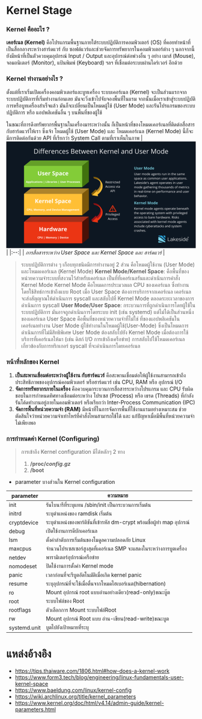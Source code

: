 # Kernel Stage
### Kernel คืออะไร ?
**เคอร์เนล (Kernel)** คือโปรแกรมพื้นฐานภายใต้ระบบปฏิบัติการคอมพิวเตอร์ (OS) ที่คอยทำหน้าที่เป็นสื่อกลางระหว่างฮาร์ดแวร์ กับ ซอฟต์แวร์และช่วยจัดการทรัพยากรในคอมพิวเตอร์ต่าง ๆ 
นอกจากนี้ยังมีหน้าที่เป็นตัวควบคุมอุปกรณ์ Input / Output และอุปกรณ์ต่อพ่วงอื่น ๆ อย่าง เมาส์ (Mouse), จอมอนิเตอร์ (Monitor), แป้นพิมพ์ (Keyboard) ฯลฯ ที่เชื่อมต่อระบบผ่านไดร์เวอร์ อีกด้วย
### Kernel ทำงานอย่างไร ?
ตั้งแต่ที่เราเริ่มเปิดเครื่องคอมพิวเตอร์และบูทเครื่อง ระบบเคอร์เนล (Kernel) จะเป็นส่วนแรกจากระบบปฏิบัติการที่เริ่มทำงานก่อนเลย มันจะวิ่งเข้าไปจับจองพื้นที่ในแรม จากนั้นเมื่อเราเข้าสู่ระบบปฏิบัติการหรือบูทเครื่องสำเร็จแล้ว มันก็จะเปลี่ยนเป็นโหมดผู้ใช้ (User Mode) และรันโปรแกรมของระบบปฏิบัติการ หรือ แอปพลิเคชันอื่น ๆ บนพื้นที่ของผู้ใช้

ในขณะที่การดึงทรัพยากรพื้นฐานในเครื่องมาระหว่างนั้น ก็เป็นหน้าที่ของโหมดเคอร์เนลที่ติดต่อสื่อสารกับฮาร์ดแวร์ให้เรา ซึ่งเจ้า โหมดผู้ใช้ (User Mode) และ โหมดเคอร์เนล (Kernel Mode) นี้ก็จะมีการติดต่อกันด้วย API ที่เรียกว่า System Call ตามที่เราเห็นในภาพ
| ![windows-boot-screen-bios.jpg](../../Assets/BootProcess-SS/User-Kernel_Space.png) | 
|:--:| 
| *การสื่อสารระหว่าง User Space และ Kernel Space และ ฮาร์ดแวร์* |

> ระบบปฏิบัติการต่าง ๆ เกือบทุกชนิดมีการทำงานอยู่ 2 ส่วน คือโหมดผู้ใช้งาน (User Mode) และโหมดเคอร์เนล (Kernel Mode)
> **Kernel Mode/Kernel Space**: คือพื้นที่ของหน่วยความจำระบบที่สงวนไว้สำหรับเคอร์เนล เป็นที่ที่เคอร์เนลรันและดำเนินการคำสั่ง Kernel Mode
> Kernel Mode คือโหมดการประมวลผล CPU ของเคอร์เนล ซึ่งทำงานโดยใช้สิทธ์การเข้าถึงแบบ Root
> เมื่อ User Space ต้องการบริการจากเคอร์เนล เคอร์เนลจะส่งสัญญาณให้ดำเนินการ syscall และสลับไปที่ Kernel Mode ตลอดระยะเวลาของการดำเนินการ syscall
> **User Mode/User Space**: กระบวนการที่ถูกดำเนินการโดยผู้ใช้ในระบบปฏิบัติการ  มันอาจถูกดำเนินการโดยระบบ init (เช่น systemd) แต่ไม่ได้เป็นส่วนหนึ่งของเคอร์เนล
> User Space คือพื้นที่ของหน่วยความจำที่ไม่ใช่ ที่ของแอปพลิเคชันในเคอร์เนลทำงาน
> User Mode ผู้ใช้ทำงานในโหมดผู้ใช้(User-Mode) ซึ่งเป็นโหมดการดำเนินการที่ไม่มีสิทธิพิเศษ
> User Mode ต้องสลับไปยัง Kernel Mode เมื่อต้องการใช้บริการที่เคอร์เนลให้มา (เช่น ดิสก์ I/O การเข้าถึงเครือข่าย) การสลับไปใช้โหมดเคอร์เนลเกี่ยวข้องกับการทริกเกอร์ syscall ที่จะดำเนินการโดยเคอร์เนล 

### หน้าที่หลักของ Kernel
1.  **เป็นสะพานเชื่อมต่อระหว่างผู้ใช้งาน กับฮาร์ดแวร์** คือสะพานเชื่อมต่อให้ผู้ใช้งานสามารถเข้าถึงประสิทธิภาพของอุปกรณ์คอมพิวเตอร์ หรือฮาร์ดแวร์ เช่น  CPU, RAM หรือ อุปกรณ์ I/O
2. **จัดการทรัพยากรภายในเครื่อง** คือควบคุมกระบวนการสื่อสารระหว่างโปรแกรม และ CPU รับผิดชอบในการกำหนดทิศทางเชื่อมต่อระหว่าง โปรเซส (Process) หรือ เธรด (Threads) ที่กำลังรันโค้ดทำงานอยู่ภายในคอมพิวเตอร์ หรือเรียกว่า Inter-Process Communication (IPC)
3. **จัดการพื้นที่หน่วยความจำ (RAM)** มีหน้าที่ในการจัดการพื้นที่ใช้งานแรมอย่างเหมาะสม ช่วยตัดสินใจว่าหน่วยความจำเท่าไหร่ที่คำสั่งไหนสามารถใช้ได้ และ แก้ปัญหาเมื่อมีพื้นที่หน่วยความจำไม่เพียงพอ
### การกำหนดค่า Kernel (Configuring)
> การเข้าถึง Kernel configuration มีได้หลักๆ 2 ทาง
> 1. **/proc/_config.gz_**
>  2. **/boot**

- parameter บางส่วนใน Kernel configuration

|parameter|ความหมาย|
|  --------  |  -------  |
| init | รันไบนารีที่ระบุแทน /sbin/init เป็นกระบวนการเริ่มต้น |
| initrd | ระบุตำแหน่งของ ramdisk เริ่มต้น |
| cryptdevice | ระบุตำแหน่งของพาร์ติชันที่เข้ารหัส dm-crypt พร้อมชื่อผู้ทำ map อุปกรณ์ |
| debug |เปิดใช้งานการดีบักเคอร์เนล|
| lsm | ตั้งค่าลำดับการเริ่มต้นของโมดูลความปลอดภัย Linux|
| maxcpus |จำนวนโปรเซสเซอร์สูงสุดที่เคอร์เนล SMP จะแสดงในระหว่างการบูตเครื่อง|
| netdev |พารามิเตอร์อุปกรณ์เครือข่าย|
| nomodeset |ปิดใช้งานการตั้งค่า Kernel mode|
| panic |เวลาก่อนที่จะรีบูตอัตโนมัติเมื่อเกิด kernel panic|
| resume |ระบุอุปกรณ์ที่จะใช้เมื่อตื่นจากโหมดไฮเบอร์เนต(hibernation)|
| ro | Mount อุปกรณ์ root แบบอ่านอย่างเดียว(read-only)ขณะบู๊ต|
| root | ระบบไฟล์ของ Root |
| rootflags |ตัวเลือกการ Mount ระบบไฟล์Root|
| rw |Mount อุปกรณ์ Root แบบ อ่าน-เขียน(read-write)ขณะบูต|
| systemd.unit |บูตไปยังเป้าหมายที่ระบุ|


# แหล่งอ้างอิง
- https://tips.thaiware.com/1806.html#how-does-a-kernel-work
- https://www.form3.tech/blog/engineering/linux-fundamentals-user-kernel-space
- https://www.baeldung.com/linux/kernel-config
- https://wiki.archlinux.org/title/kernel_parameters
- https://www.kernel.org/doc/html/v4.14/admin-guide/kernel-parameters.html
